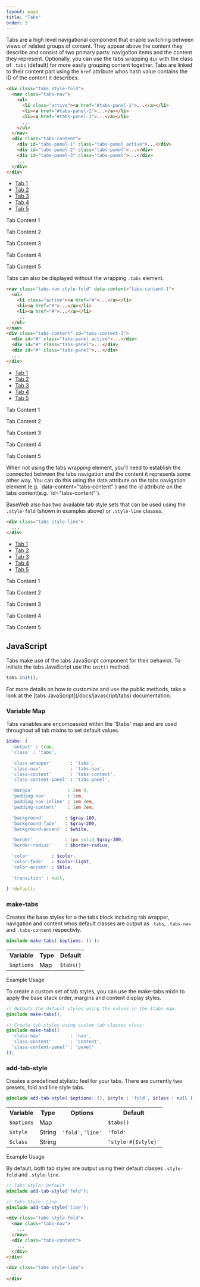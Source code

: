 ```yaml
---
layout: page
title: "Tabs"
order: 5
---
```


Tabs are a high level navigational component that enable switching between views of related groups of content. They appear above the content they describe and consist of two primary parts: navigation items and the content they represent. Optionally, you can use the tabs wrapping `div` with the class of `.tabs` (default) for more easily grouping content together. Tabs are linked to their content part using the `href` attribute whos hash value contains the ID of the content it describes.

```html
<div class="tabs style-fold">
  <nav class="tabs-nav">
    <ul>
      <li class="active"><a href="#tabs-panel-1">...</a></li>
      <li><a href="#tabs-panel-2">...</a></li>
      <li><a href="#tabs-panel-3">...</a></li>
      ...
    </ul>
  </nav>
  <div class="tabs-content">
    <div id="tabs-panel-1" class="tabs-panel active">...</div>
    <div id="tabs-panel-2" class="tabs-panel">...</div>
    <div id="tabs-panel-3" class="tabs-panel">...</div>
    ...
  </div>
</div>
```

<div class="demo demo-tabs">

  <div class="tabs style-fold">
    <nav class="tabs-nav">
      <ul>
        <li class="active"><a href="#tabs-panel-1">Tab 1</a></li>
        <li><a href="#tabs-panel-2">Tab 2</a></li>
        <li><a href="#tabs-panel-3">Tab 3</a></li>
        <li><a href="#tabs-panel-4">Tab 4</a></li>
        <li><a href="#tabs-panel-5">Tab 5</a></li>
      </ul>
    </nav>
    <div class="tabs-content">
      <div id="tabs-panel-1" class="tabs-panel active"><p>Tab Content 1</p></div>
      <div id="tabs-panel-2" class="tabs-panel"><p>Tab Content 2</p></div>
      <div id="tabs-panel-3" class="tabs-panel"><p>Tab Content 3</p></div>
      <div id="tabs-panel-4" class="tabs-panel"><p>Tab Content 4</p></div>
      <div id="tabs-panel-5" class="tabs-panel"><p>Tab Content 5</p></div>
    </div>
  </div>

</div><!-- .demo -->

Tabs can also be displayed without the wrapping `.tabs` element.

```html
<nav class="tabs-nav style-fold" data-content="tabs-content-1">
  <ul>
    <li class="active"><a href="#">...</a></li>
    <li><a href="#">...</a></li>
    <li><a href="#">...</a></li>
    ...
  </ul>
</nav>
<div class="tabs-content" id="tabs-content-1">
  <div id="#" class="tabs-panel active">...</div>
  <div id="#" class="tabs-panel">...</div>
  <div id="#" class="tabs-panel">...</div>
  ...
</div>
```

<div class="demo demo-tabs">

  <nav class="tabs-nav style-fold" data-content="tabs-content-1">
    <ul>
      <li class="active"><a href="#tabs-panel-6">Tab 1</a></li>
      <li><a href="#tabs-panel-7">Tab 2</a></li>
      <li><a href="#tabs-panel-8">Tab 3</a></li>
      <li><a href="#tabs-panel-9">Tab 4</a></li>
      <li><a href="#tabs-panel-10">Tab 5</a></li>
    </ul>
  </nav>
  <div class="tabs-content" id="tabs-content-1">
    <div id="tabs-panel-6" class="tabs-panel active"><p>Tab Content 1</p></div>
    <div id="tabs-panel-7" class="tabs-panel"><p>Tab Content 2</p></div>
    <div id="tabs-panel-8" class="tabs-panel"><p>Tab Content 3</p></div>
    <div id="tabs-panel-9" class="tabs-panel"><p>Tab Content 4</p></div>
    <div id="tabs-panel-10" class="tabs-panel"><p>Tab Content 5</p></div>
  </div>

</div><!-- .demo -->

<div class="notice info" markdown="1">
  When not using the tabs wrapping element, you'll need to establish the connected between the tabs navigation and the content it represents some other way. You can do this using the data attribute on the tabs navigation element (e.g. `data-content="tabs-content"`) and the id attribute on the tabs content(e.g. `id="tabs-content"`).
</div>

BaseWeb also has two available tab style sets that can be used using the `.style-fold` (shown in examples above) or `.style-line` classes.

```html
<div class="tabs style-line">
  ...
</div>
```

<div class="demo demo-tabs">

  <div class="tabs style-line">
    <nav class="tabs-nav">
      <ul>
        <li><a href="#tabs-panel-11">Tab 1</a></li>
        <li class="active"><a href="#tabs-panel-12">Tab 2</a></li>
        <li><a href="#tabs-panel-13">Tab 3</a></li>
        <li><a href="#tabs-panel-14">Tab 4</a></li>
        <li><a href="#tabs-panel-15">Tab 5</a></li>
      </ul>
    </nav>
    <div class="tabs-content">
      <div id="tabs-panel-11" class="tabs-panel"><p>Tab Content 1</p></div>
      <div id="tabs-panel-12" class="tabs-panel active"><p>Tab Content 2</p></div>
      <div id="tabs-panel-13" class="tabs-panel"><p>Tab Content 3</p></div>
      <div id="tabs-panel-14" class="tabs-panel"><p>Tab Content 4</p></div>
      <div id="tabs-panel-15" class="tabs-panel"><p>Tab Content 5</p></div>
    </div>
  </div>

</div><!-- .demo -->

## JavaScript

Tabs make use of the tabs JavaScript component for their behavior. To initiate the tabs JavaScript use the `init()` method.

```js
tabs.init();
```

<div class="notice info" markdown="1">
For more details on how to customize and use the public methods, take a look at the [tabs JavaScript](/docs/javascript/tabs) documentation.
</div>

<div id="toc" class="toc"></div>

<section id="block-notices-map" class="docs-item" markdown="1">

### Variable Map

Tabs variables are encompassed within the '$tabs' map and are used throughout all tab mixins to set default values.

```scss
$tabs: (
  'output' : true,
  'class' : 'tabs',

  'class-wrapper'       : 'tabs',
  'class-nav'           : 'tabs-nav',
  'class-content'       : 'tabs-content',
  'class-content-panel' : 'tabs-panel',

  'margin'             : 2em 0,
  'padding-nav'        : 1em,
  'padding-nav-inline' : 1em 2em,
  'padding-content'    : 1em 2em,

  'background'        : $gray-100,
  'background-fade'   : $gray-200,
  'background-accent' : $white,

  'border'            : 1px solid $gray-300,
  'border-radius'     : $border-radius,

  'color'        : $color,
  'color-fade'   : $color-light,
  'color-accent' : $blue,

  'transition' : null,

) !default;
```

</section><!-- .docs-item -->

<section id="mixin-make-tabs" class="docs-item" markdown="1">

### make-tabs

Creates the base styles for a the tabs block including tab wrapper, navigation and content whos default classes are output as `.tabs`, `.tabs-nav` and `.tabs-content` respectivly.

```scss
@include make-tabs( $options: () );
```

<table class="table table-docs">
  <tr>
    <th>Variable</th>
    <th>Type</th>
    <th>Default</th>
  </tr>
  <tr>
    <td><code>$options</code></td>
    <td>Map</td>
    <td><code>$tabs()</code></td>
  </tr>
</table>

<p class="subheading">Example Usage</p>

To create a custom set of tab styles, you can use the make-tabs mixin to apply the base stack order, margins and content display styles.

```scss
// Outputs the default styles using the values in the $tabs map.
@include make-tabs();

// Create tab styles using custom tab classes class:
@include make-tabs((
  'class-nav'           : 'nav',
  'class-content'       : 'content',
  'class-content-panel' : 'panel'
));
```

</section><!-- .docs-item -->

<section id="mixin-add-tab-styles" class="docs-item" markdown="1">

### add-tab-style

Creates a predefined stylistic feel for your tabs. There are currently two presets, fold and line style tabs.

```scss
@include add-tab-style( $options: (), $style : 'fold', $class : null );
```

<table class="table table-docs">
  <tr>
    <th>Variable</th>
    <th>Type</th>
    <th>Options</th>
    <th>Default</th>
  </tr>
  <tr>
    <td><code>$options</code></td>
    <td colspan="2">Map</td>
    <td><code>$tabs()</code></td>
  </tr>
  <tr>
    <td><code>$style</code></td>
    <td>String</td>
    <td>
      <code>'fold'</code>,
      <code>'line'</code>
    </td>
    <td><code>'fold'</code></td>
  </tr>
  <tr>
    <td><code>$class</code></td>
    <td colspan="2">String</td>
    <td><code>'style-#{$style}'</code></td>
  </tr>
</table>

<p class="subheading">Example Usage</p>

By default, both tab styles are output using their default classes `.style-fold` and `.style-line`.

```scss
// Tabs Style: Default
@include add-tab-style('fold');

// Tabs Style: Line
@include add-tab-style('line');
```

```html
<div class="tabs style-fold">
  <nav class="tabs-nav">
    ...
  </nav>
  <div class="tabs-content">
    ...
  </div>
</div>

<div class="tabs style-line">
  ...
</div>
```

</section><!-- .docs-item -->
